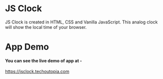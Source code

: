 # JS Clock
JS Clock is created in HTML, CSS and Vanilla JavaScript. This analog clock will 
show the local time of your browser.

# App Demo
#### You can see the live demo of app at -
https://jsclock.techoutopia.com 
